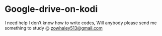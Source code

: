 # Google-drive-on-kodi
I need help I don’t know how to write codes, Will anybody please send me something to study @ zowhaley513@gmail.com

